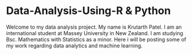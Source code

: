 # Data-Analysis-Using-R & Python


Welcome to my data analysis project. My name is Krutarth Patel. I am an international student at Massey University in New Zealand. I am studying Bsc. Mathematics with Statistics as a minor. Here i will be posting some of my work regarding data analytics and machine learning. 

